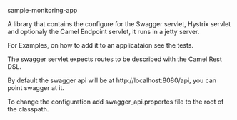 sample-monitoring-app

A library that contains the configure for the Swagger servlet, Hystrix servlet and optionaly the Camel
Endpoint servlet, it runs in a jetty server.

For Examples, on how to add it to an applicataion see the tests.

The swagger servlet expects routes to be described with the Camel Rest DSL.

By default the swagger api will be at
http://localhost:8080/api, you can point swagger at it.

To change the configuration add swagger_api.propertes file to the root of the classpath.


